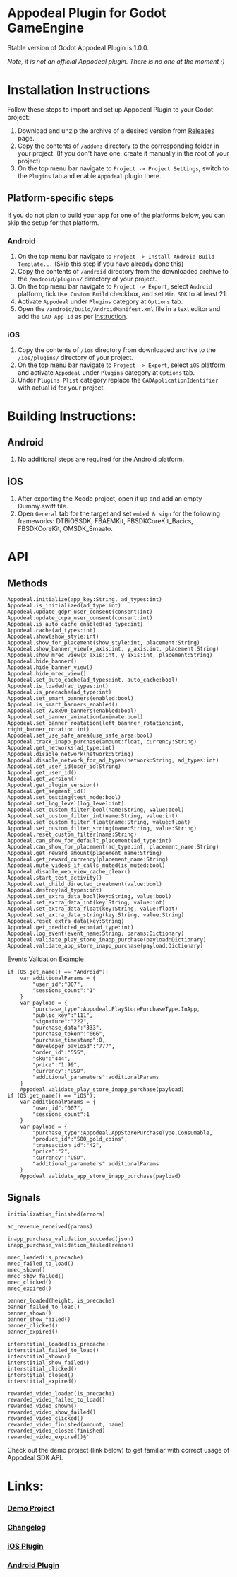 # Appodeal Plugin for Godot GameEngine

Stable version of Godot Appodeal Plugin is 1.0.0.

*Note, it is not an official Appodeal plugin. There is no one at the moment :)*

# Installation Instructions

Follow these steps to import and set up Appodeal Plugin to your Godot project:

1. Download and unzip the archive of a desired version from [Releases](https://github.com/DmitriiFeshchenko/godot-appodeal-editor-plugin/releases) page.
2. Copy the contents of `/addons` directory to the corresponding folder in your project. (If you don't have one, create it manually in the root of your project)
3. On the top menu bar navigate to `Project -> Project Settings`, switch to the `Plugins` tab and enable `Appodeal` plugin there.

## Platform-specific steps

If you do not plan to build your app for one of the platforms below, you can skip the setup for that platform.

### Android

1. On the top menu bar navigate to `Project -> Install Android Build Template...` (Skip this step if you have already done this)
2. Copy the contents of `/android` directory from the downloaded archive to the `/android/plugins/` directory of your project.
3. On the top menu bar navigate to `Project -> Export`, select `Android` platform, tick `Use Custom Build` checkbox, and set `Min SDK` to at least 21.
4. Activate `Appodeal` under `Plugins` category at `Options` tab.
5. Open the `/android/build/AndroidManifest.xml` file in a text editor and add the `GAD App Id` as per [instruction](https://docs.appodeal.com/android/get-started#configure-admob-meta-data).

### iOS

1. Copy the contents of `/ios` directory from downloaded archive to the `/ios/plugins/` directory of your project.
2. On the top menu bar navigate to `Project -> Export`, select `iOS` platform and activate `Appodeal` under `Plugins` category at `Options` tab.
3. Under `Plugins Plist` category replace the `GADApplicationIdentifier` with actual id for your project.

# Building Instructions:

## Android

1. No additional steps are required for the Android platform.

## iOS

1. After exporting the Xcode project, open it up and add an empty Dummy.swift file.
2. Open `General` tab for the target and set `embed & sign` for the following frameworks: DTBiOSSDK, FBAEMKit, FBSDKCoreKit_Bacics, FBSDKCoreKit, OMSDK_Smaato.

# API

## Methods

```gdscript
Appodeal.initialize(app_key:String, ad_types:int)
Appodeal.is_initialized(ad_type:int)
Appodeal.update_gdpr_user_consent(consent:int)
Appodeal.update_ccpa_user_consent(consent:int)
Appodeal.is_auto_cache_enabled(ad_type:int)
Appodeal.cache(ad_types:int)
Appodeal.show(show_style:int)
Appodeal.show_for_placement(show_style:int, placement:String)
Appodeal.show_banner_view(x_axis:int, y_axis:int, placement:String)
Appodeal.show_mrec_view(x_axis:int, y_axis:int, placement:String)
Appodeal.hide_banner()
Appodeal.hide_banner_view()
Appodeal.hide_mrec_view()
Appodeal.set_auto_cache(ad_types:int, auto_cache:bool)
Appodeal.is_loaded(ad_types:int)
Appodeal.is_precache(ad_type:int)
Appodeal.set_smart_banners(enabled:bool)
Appodeal.is_smart_banners_enabled()
Appodeal.set_728x90_banners(enabled:bool)
Appodeal.set_banner_animation(animate:bool)
Appodeal.set_banner_roatation(left_bannner_rotation:int, right_banner_rotation:int)
Appodeal.set_use_safe_area(use_safe_area:bool)
Appodeal.track_inapp_purchase(amount:float, currency:String)
Appodeal.get_networks(ad_type:int)
Appodeal.disable_network(network:String)
Appodeal.disable_network_for_ad_types(network:String, ad_types:int)
Appodeal.set_user_id(user_id:String)
Appodeal.get_user_id()
Appodeal.get_version()
Appodeal.get_plugin_version()
Appodeal.get_segment_id()
Appodeal.set_testing(test_mode:bool)
Appodeal.set_log_level(log_level:int)
Appodeal.set_custom_filter_bool(name:String, value:bool)
Appodeal.set_custom_filter_int(name:String, value:int)
Appodeal.set_custom_filter_float(name:String, value:float)
Appodeal.set_custom_filter_string(name:String, value:String)
Appodeal.reset_custom_filter(name:String)
Appodeal.can_show_for_default_placement(ad_type:int)
Appodeal.can_show_for_placement(ad_type:int, placement_name:String)
Appodeal.get_reward_amount(placement_name:String)
Appodeal.get_reward_currency(placement_name:String)
Appodeal.mute_videos_if_calls_muted(is_muted:bool)
Appodeal.disable_web_view_cache_clear()
Appodeal.start_test_activity()
Appodeal.set_child_directed_treatment(value:bool)
Appodeal.destroy(ad_types:int)
Appodeal.set_extra_data_bool(key:String, value:bool)
Appodeal.set_extra_data_int(key:String, value:int)
Appodeal.set_extra_data_float(key:String, value:float)
Appodeal.set_extra_data_string(key:String, value:String)
Appodeal.reset_extra_data(key:String)
Appodeal.get_predicted_ecpm(ad_type:int)
Appodeal.log_event(event_name:String, params:Dictionary)
Appodeal.validate_play_store_inapp_purchase(payload:Dictionary)
Appodeal.validate_app_store_inapp_purchase(payload:Dictionary)
```

Events Validation Example

```gdscript
if (OS.get_name() == "Android"):
    var additionalParams = {
        "user_id":"007",
        "sessions_count":"1"
    }
    var payload = {
        "purchase_type":Appodeal.PlayStorePurchaseType.InApp,
        "public_key":"111",
        "signature":"222",
        "purchase_data":"333",
        "purchase_token":"666",
        "purchase_timestamp":0,
        "developer_payload":"777",
        "order_id":"555",
        "sku":"444",
        "price":"1.99",
        "currency":"USD",
        "additional_parameters":additionalParams
    }
    Appodeal.validate_play_store_inapp_purchase(payload)
if (OS.get_name() == "iOS"):
    var additionalParams = {
        "user_id":"007",
        "sessions_count":1
    }
    var payload = {
        "purchase_type":Appodeal.AppStorePurchaseType.Consumable,
        "product_id":"500_gold_coins",
        "transaction_id":"42",
        "price":"2",
        "currency":"USD",
        "additional_parameters":additionalParams
    }
    Appodeal.validate_app_store_inapp_purchase(payload)
```

## Signals

```gdscript
initialization_finished(errors)

ad_revenue_received(params)

inapp_purchase_validation_succeded(json)
inapp_purchase_validation_failed(reason)

mrec_loaded(is_precache)
mrec_failed_to_load()
mrec_shown()
mrec_show_failed()
mrec_clicked()
mrec_expired()

banner_loaded(height, is_precache)
banner_failed_to_load()
banner_shown()
banner_show_failed()
banner_clicked()
banner_expired()

interstitial_loaded(is_precache)
interstitial_failed_to_load()
interstitial_shown()
interstitial_show_failed()
interstitial_clicked()
interstitial_closed()
interstitial_expired()

rewarded_video_loaded(is_precache)
rewarded_video_failed_to_load()
rewarded_video_shown()
rewarded_video_show_failed()
rewarded_video_clicked()
rewarded_video_finished(amount, name)
rewarded_video_closed(finished)
rewarded_video_expired()§˙
```

Check out the demo project (link below) to get familiar with correct usage of Appodeal SDK API.

# Links:

### [Demo Project](https://github.com/DmitriiFeshchenko/godot-appodeal-demo-project)

### [Changelog](CHANGELOG.md)

### [iOS Plugin](https://github.com/DmitriiFeshchenko/godot-appodeal-ios-plugin)

### [Android Plugin](https://github.com/DmitriiFeshchenko/godot-appodeal-android-plugin)
